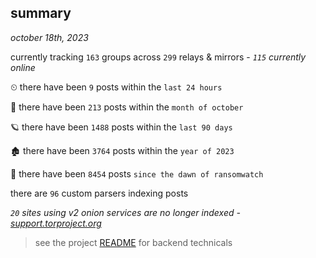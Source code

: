 
## summary
_october 18th, 2023_

currently tracking `163` groups across `299` relays & mirrors - _`115` currently online_

⏲ there have been `9` posts within the `last 24 hours`

🦈 there have been `213` posts within the `month of october`

🪐 there have been `1488` posts within the `last 90 days`

🏚 there have been `3764` posts within the `year of 2023`

🦕 there have been `8454` posts `since the dawn of ransomwatch`

there are `96` custom parsers indexing posts

_`20` sites using v2 onion services are no longer indexed - [support.torproject.org](https://support.torproject.org/onionservices/v2-deprecation/)_

> see the project [README](https://github.com/joshhighet/ransomwatch#ransomwatch--) for backend technicals
